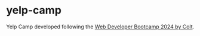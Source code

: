 # yelp-camp
Yelp Camp developed following the [Web Developer Bootcamp 2024 by Colt](https://www.udemy.com/course/the-web-developer-bootcamp/).
